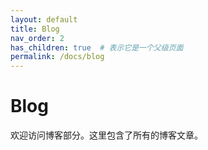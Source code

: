 ```yaml
---  
layout: default  
title: Blog  
nav_order: 2  
has_children: true  # 表示它是一个父级页面  
permalink: /docs/blog  
---  
```


# Blog  

欢迎访问博客部分。这里包含了所有的博客文章。

